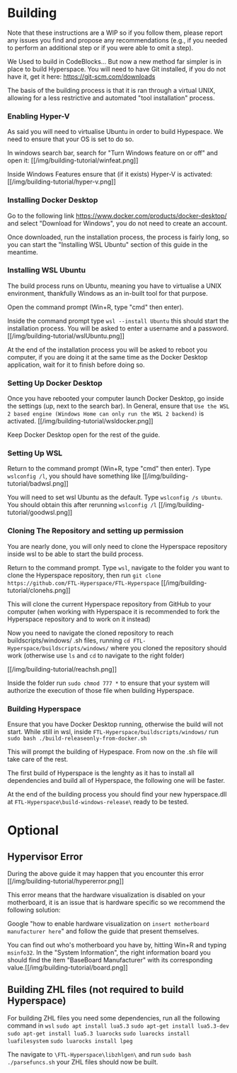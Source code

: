 # Building

Note that these instructions are a WIP so if you follow them, please report any issues you find and propose any recommendations (e.g., if you needed to perform an additional step or if you were able to omit a step).

We Used to build in CodeBlocks... But now a new method far simpler is in place to build Hyperspace.
You will need to have Git installed, if you do not have it, get it here: https://git-scm.com/downloads

The basis of the building process is that it is ran through a virtual UNIX, allowing for a less restrictive and automated "tool installation" process.

### Enabling Hyper-V
As said you will need to virtualise Ubuntu in order to build Hypespace.
We need to ensure that your OS is set to do so.

In windows search bar, search for "Turn Windows feature on or off" and open it:
[[/img/building-tutorial/winfeat.png]]

Inside Windows Features ensure that (if it exists) Hyper-V is activated:
[[/img/building-tutorial/hyper-v.png]]

### Installing Docker Desktop
Go to the following link https://www.docker.com/products/docker-desktop/
and select "Download for Windows", you do not need to create an account.

Once downloaded, run the installation process, the process is fairly long, so you can start the "Installing WSL Ubuntu" section of this guide in the meantime.

### Installing WSL Ubuntu
The build process runs on Ubuntu, meaning you have to virtualise a UNIX environment, thankfully Windows as an in-built tool for that purpose.

Open the command prompt (Win+R, type "cmd" then enter).

Inside the command prompt type `wsl --install Ubuntu` this should start the installation process. You will be asked to enter a username and a password.
[[/img/building-tutorial/wslUbuntu.png]]

At the end of the installation process you will be asked to reboot you computer, if you are doing it at the same time as the Docker Desktop application, wait for it to finish before doing so.

### Setting Up Docker Desktop

Once you have rebooted your computer launch Docker Desktop, go inside the settings (up, next to the search bar). In General, ensure that `Use the WSL 2 based engine (Windows Home can only run the WSL 2 backend)` is activated.
[[/img/building-tutorial/wsldocker.png]]

Keep Docker Desktop open for the rest of the guide.

### Setting Up WSL

Return to the command prompt (Win+R, type "cmd" then enter).
Type `wslconfig /l`, you should have something like [[/img/building-tutorial/badwsl.png]]

You will need to set wsl Ubuntu as the default. Type `wslconfig /s Ubuntu`. You should obtain this after rerunning `wslconfig /l` [[/img/building-tutorial/goodwsl.png]]

### Cloning The Repository and setting up permission
You are nearly done, you will only need to clone the Hyperspace repository inside wsl to be able to start the build process.

Return to the command prompt.
Type `wsl`, navigate to the folder you want to clone the Hyperspace repository, then run `git clone https://github.com/FTL-Hyperspace/FTL-Hyperspace`
[[/img/building-tutorial/clonehs.png]]

This will clone the current Hyperspace repository from GitHub to your computer (when working with Hyperspace it is recommended to fork the Hyperspace repository and to work on it instead)

Now you need to navigate the cloned repository to reach buildscripts/windows/ .sh files, running `cd FTL-Hyperspace/buildscripts/windows/` where you cloned the repository should work (otherwise use `ls` and `cd` to navigate to the right folder)

[[/img/building-tutorial/reachsh.png]]

Inside the folder run `sudo chmod 777 *` to ensure that your system will authorize the execution of those file when building Hyperspace.

### Building Hyperspace

Ensure that you have Docker Desktop running, otherwise the build will not start.
While still in wsl, inside `FTL-Hyperspace/buildscripts/windows/` run `sudo bash ./build-releaseonly-from-docker.sh`

This will prompt the building of Hypespace. From now on the .sh file will take care of the rest.

The first build of Hyperspace is the lenghty as it has to install all dependencies and build all of Hyperspace, the following one will be faster.

At the end of the building process you should find your new hyperspace.dll at `FTL-Hyperspace\build-windows-release\` ready to be tested.

# Optional

## Hypervisor Error
During the above guide it may happen that you encounter this error [[/img/building-tutorial/hypererror.png]]

This error means that the hardware visualization is disabled on your motherboard, it is an issue that is hardware specific so we recommend the following solution:

Google "how to enable hardware visualization on `insert motherboard manufacturer here`" and follow the guide that present themselves.

You can find out who's motherboard you have by, hitting Win+R and typing `msinfo32`.
In the "System Information", the right information board you should find the item "BaseBoard Manufacturer" with its corresponding value.[[/img/building-tutorial/board.png]]

## Building ZHL files (not required to build Hyperspace)


For building ZHL files you need some dependencies, run all the following command in `wsl`
`sudo apt install lua5.3`
`sudo apt-get install lua5.3-dev`
`sudo apt-get install lua5.3 luarocks`
`sudo luarocks install luafilesystem`
`sudo luarocks install lpeg`

The navigate to `\FTL-Hyperspace\libzhlgen\`
and run
`sudo bash ./parsefuncs.sh`
your ZHL files should now be built.

